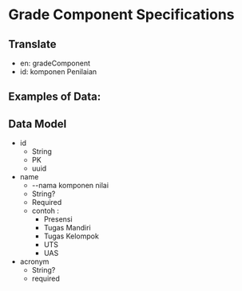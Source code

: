 # Grade Component Specifications

## Translate

- en: gradeComponent
- id: komponen Penilaian

## Examples of Data:

## Data Model

- id
  - String
  - PK
  - uuid
- name
  - --nama komponen nilai
  - String?
  - Required
  - contoh :
    - Presensi
    - Tugas Mandiri
    - Tugas Kelompok
    - UTS
    - UAS
- acronym
  - String?
  - required
